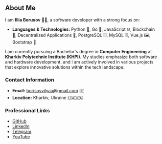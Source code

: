 ## About Me

I am **Illia Borusov** 👨‍💻, a software developer with a strong focus on:

- **Languages & Technologies:** Python 🐍, Go 🚀, JavaScript 🌐, Blockchain 🔗, Decentralized Applications 📱, PostgreSQL 🗄️, MySQL 🗄️, Vue.js 🖼️, Bootstrap 🎨

I am currently pursuing a Bachelor's degree in **Computer Engineering** at **Kharkiv Polytechnic Institute (KHPI)**. My studies emphasize both software and hardware development, and I am actively involved in various projects that explore innovative solutions within the tech landscape.

### Contact Information
- **Email:** [borisovvilyaa@gmail.com](mailto:borisovvilyaa@gmail.com) ✉️
- **Location:** Kharkiv, Ukraine 🇺🇦🇺🇦

### Professional Links
- [GitHub](https://github.com/borisovvilyaa) 
- [LinkedIn](https://www.linkedin.com/in/illia-borusov/) 
- [Telegram](https://t.me/illiaborusov) 
- [YouTube](https://www.youtube.com/@Floretona) 


